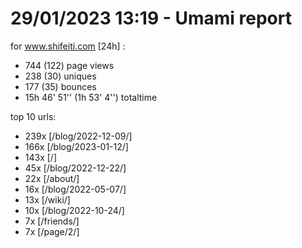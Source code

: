 # 29/01/2023 13:19 - Umami report
for www.shifeiti.com [24h] :

 - 744 (122) page views
 - 238 (30) uniques
 - 177 (35) bounces
 - 15h 46' 51'' (1h 53' 4'') totaltime


top 10 urls:
 - 239x [/blog/2022-12-09/]
 - 166x [/blog/2023-01-12/]
 - 143x [/]
 - 45x [/blog/2022-12-22/]
 - 22x [/about/]
 - 16x [/blog/2022-05-07/]
 - 13x [/wiki/]
 - 10x [/blog/2022-10-24/]
 - 7x [/friends/]
 - 7x [/page/2/]


